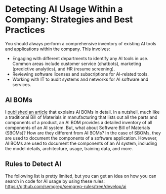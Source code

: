 # Detecting AI Usage Within a Company: Strategies and Best Practices

You should always perform a comprehensive inventory of existing AI tools and applications within the company. This involves:

- Engaging with different departments to identify any AI tools in use. Common areas include customer service (chatbots), marketing (predictive analytics), and HR (resume screening).
- Reviewing software licenses and subscriptions for AI-related tools.
- Working with IT to audit systems and networks for AI software and services.

## AI BOMs
I [published an article](https://becomingahacker.org/artificial-intelligence-bill-of-materials-ai-boms-ensuring-ai-transparency-and-traceability-82322643bd2a) that explains AI BOMs in detail. In a nutshell, much like a traditional Bill of Materials in manufacturing that lists out all the parts and components of a product, an AI BOM provides a detailed inventory of all components of an AI system. But, what about Software Bill of Materials (SBOMs)? How are they different from AI BOMs? In the case of SBOMs, they are used to document the components of a software application. However, AI BOMs are used to document the components of an AI system, including the model details, architecture, usage, training data, and more.

## Rules to Detect AI
The following list is pretty limited, but you can get an idea on how you can search in code for AI usage by using these rules:
https://github.com/semgrep/semgrep-rules/tree/develop/ai

